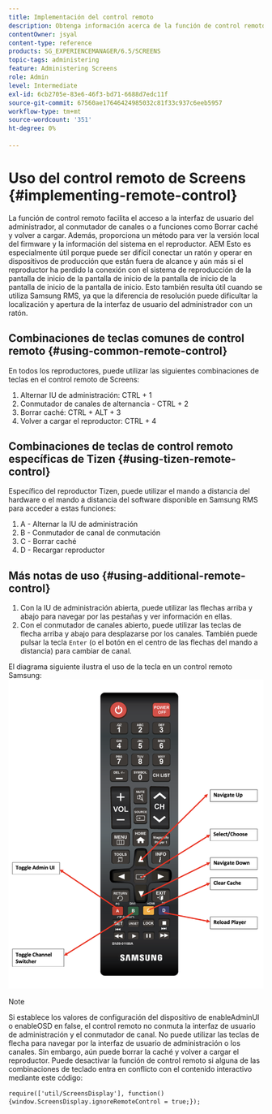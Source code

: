 ```yaml
---
title: Implementación del control remoto
description: Obtenga información acerca de la función de control remoto de Screens en AEM Screens.
contentOwner: jsyal
content-type: reference
products: SG_EXPERIENCEMANAGER/6.5/SCREENS
topic-tags: administering
feature: Administering Screens
role: Admin
level: Intermediate
exl-id: 6cb2705e-83e6-46f3-bd71-6688d7edc11f
source-git-commit: 67560ae17646424985032c81f33c937c6eeb5957
workflow-type: tm+mt
source-wordcount: '351'
ht-degree: 0%

---
```


# Uso del control remoto de Screens  {#implementing-remote-control}

La función de control remoto facilita el acceso a la interfaz de usuario del administrador, al conmutador de canales o a funciones como Borrar caché y volver a cargar. Además, proporciona un método para ver la versión local del firmware y la información del sistema en el reproductor. AEM Esto es especialmente útil porque puede ser difícil conectar un ratón y operar en dispositivos de producción que están fuera de alcance y aún más si el reproductor ha perdido la conexión con el sistema de reproducción de la pantalla de inicio de la pantalla de inicio de la pantalla de inicio de la pantalla de inicio de la pantalla de inicio. Esto también resulta útil cuando se utiliza Samsung RMS, ya que la diferencia de resolución puede dificultar la localización y apertura de la interfaz de usuario del administrador con un ratón.

## Combinaciones de teclas comunes de control remoto {#using-common-remote-control}

En todos los reproductores, puede utilizar las siguientes combinaciones de teclas en el control remoto de Screens:

1. Alternar IU de administración: CTRL + 1
1. Conmutador de canales de alternancia - CTRL + 2
1. Borrar caché: CTRL + ALT + 3
1. Volver a cargar el reproductor: CTRL + 4

## Combinaciones de teclas de control remoto específicas de Tizen {#using-tizen-remote-control}

Específico del reproductor Tizen, puede utilizar el mando a distancia del hardware o el mando a distancia del software disponible en Samsung RMS para acceder a estas funciones:

1. A - Alternar la IU de administración
1. B - Conmutador de canal de conmutación
1. C - Borrar caché
1. D - Recargar reproductor

## Más notas de uso {#using-additional-remote-control}

1. Con la IU de administración abierta, puede utilizar las flechas arriba y abajo para navegar por las pestañas y ver información en ellas.
1. Con el conmutador de canales abierto, puede utilizar las teclas de flecha arriba y abajo para desplazarse por los canales. También puede pulsar la tecla `Enter` (o el botón en el centro de las flechas del mando a distancia) para cambiar de canal.

El diagrama siguiente ilustra el uso de la tecla en un control remoto Samsung:
![imagen](assets/tizen/remote.png)

>[!NOTE]
>Si establece los valores de configuración del dispositivo de enableAdminUI o enableOSD en false, el control remoto no conmuta la interfaz de usuario de administración y el conmutador de canal. No puede utilizar las teclas de flecha para navegar por la interfaz de usuario de administración o los canales. Sin embargo, aún puede borrar la caché y volver a cargar el reproductor. Puede desactivar la función de control remoto si alguna de las combinaciones de teclado entra en conflicto con el contenido interactivo mediante este código:

```
require(['util/ScreensDisplay'], function() {window.ScreensDisplay.ignoreRemoteControl = true;}); 
```
